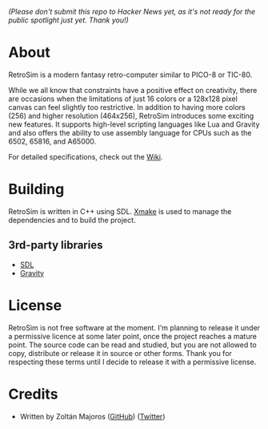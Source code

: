 _(Please don't submit this repo to Hacker News yet, as it's not ready for the public spotlight just yet. Thank you!)_

# About

RetroSim is a modern fantasy retro-computer similar to PICO-8 or TIC-80.

While we all know that constraints have a positive effect on creativity, there are occasions when the limitations of just 16 colors or a 128x128 pixel canvas can feel slightly too restrictive. In addition to having more colors (256) and higher resolution (464x256), RetroSim introduces some exciting new features. It supports high-level scripting languages like Lua and Gravity and also offers the ability to use assembly language for CPUs such as the 6502, 65816, and A65000.

For detailed specifications, check out the [Wiki](https://github.com/arcanelab/RetroSim/wiki).

# Building

RetroSim is written in C++ using SDL. [Xmake](https://xmake.io/) is used to manage the dependencies and to build the project.

## 3rd-party libraries
* [SDL](http://www.libsdl.org/)
* [Gravity](https://marcobambini.github.io/gravity/)

# License

RetroSim is not free software at the moment. I'm planning to release it under a permissive licence at some later point, once the project reaches a mature point. The source code can be read and studied, but you are not allowed to copy, distribute or release it in source or other forms. Thank you for respecting these terms until I decide to release it with a permissive license.

# Credits

* Written by Zoltán Majoros ([GitHub](https://github.com/arcanelab)) ([Twitter](https://twitter.com/arcanelab))